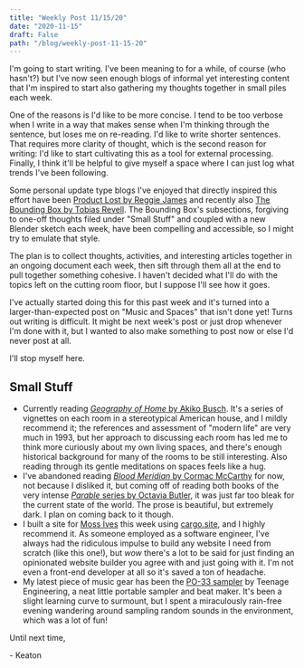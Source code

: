 ```yaml
---
title: "Weekly Post 11/15/20"
date: "2020-11-15"
draft: False
path: "/blog/weekly-post-11-15-20"
---
```

I'm going to start writing. I've been meaning to for a while, of course (who hasn't?) but I've now seen enough blogs of informal yet interesting content that I'm inspired to start also gathering my thoughts together in small piles each week.

One of the reasons is I'd like to be more concise. I tend to be too verbose when I write in a way that makes sense when I'm thinking through the sentence, but loses me on re-reading. I'd like to write shorter sentences. That requires more clarity of thought, which is the second reason for writing: I'd like to start cultivating this as a tool for external processing. Finally, I think it'll be helpful to give myself a space where I can just log what trends I've been following.

Some personal update type blogs I've enjoyed that directly inspired this effort have been [Product Lost by Reggie James](https://hipcityreg.substack.com/people/867919-reggie-james) and recently also [The Bounding Box by Tobias Revell](https://blog.tobiasrevell.com/). The Bounding Box's subsections, forgiving to one-off thoughts filed under "Small Stuff" and coupled with a new Blender sketch each week, have been compelling and accessible, so I might try to emulate that style.

The plan is to collect thoughts, activities, and interesting articles together in an ongoing document each week, then sift through them all at the end to pull together something cohesive. I haven't decided what I'll do with the topics left on the cutting room floor, but I suppose I'll see how it goes.

I've actually started doing this for this past week and it's turned into a larger-than-expected post on "Music and Spaces" that isn't done yet! Turns out writing is difficult. It might be next week's post or just drop whenever I'm done with it, but I wanted to also make something to post now or else I'd never post at all.

I'll stop myself here.

## Small Stuff

- Currently reading [*Geography of Home* by Akiko Busch](https://www.goodreads.com/book/show/162712.Geography_of_Home). It's a series of vignettes on each room in a stereotypical American house, and I mildly recommend it; the references and assessment of "modern life" are very much in 1993, but her approach to discussing each room has led me to think more curiously about my own living spaces, and there's enough historical background for many of the rooms to be still interesting. Also reading through its gentle meditations on spaces feels like a hug.
- I've abandoned reading [*Blood Meridian* by Cormac McCarthy](https://www.goodreads.com/book/show/394535.Blood_Meridian_or_the_Evening_Redness_in_the_West) for now, not because I disliked it, but coming off of reading both books of the very intense [*Parable* series by Octavia Butler](https://www.goodreads.com/book/show/52397.Parable_of_the_Sower), it was just far too bleak for the current state of the world. The prose is beautiful, but extremely dark. I plan on coming back to it though.
- I built a site for [Moss Ives](https://mossives.com) this week using [cargo.site](http://cargo.site), and I highly recommend it. As someone employed as a software engineer, I've always had the ridiculous impulse to build any website I need from scratch (like this one!), but *wow* there's a lot to be said for just finding an opinionated website builder you agree with and just going with it. I'm not even a front-end developer at all so it's saved a ton of headache.
- My latest piece of music gear has been the [PO-33 sampler](https://www.audiogearz.com/review-teenage-engineering-pocket-operator-po-33-ko/) by Teenage Engineering, a neat little portable sampler and beat maker. It's been a slight learning curve to surmount, but I spent a miraculously rain-free evening wandering around sampling random sounds in the environment, which was a lot of fun!

Until next time,

\- Keaton
